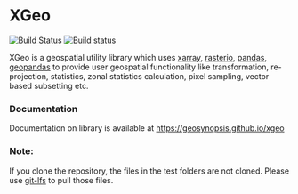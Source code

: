 # XGeo
[![Build Status](https://travis-ci.com/Geosynopsis/xgeo.svg?branch=master)](https://travis-ci.com/Geosynopsis/xgeo)
[![Build status](https://ci.appveyor.com/api/projects/status/vt9g13v1kcygh9d7/branch/master?svg=true)](https://ci.appveyor.com/project/Geosynopsis/xgeo/branch/master)


XGeo is a geospatial utility library which uses [xarray][1], [rasterio][2], [pandas][3], [geopandas][4] to provide user 
geospatial functionality like transformation, re-projection, statistics, zonal statistics calculation, pixel sampling, 
vector based subsetting etc.

### Documentation
Documentation on library is available at https://geosynopsis.github.io/xgeo

### Note:
If you clone the repository, the files in the test folders are not cloned. Please use [git-lfs][5] to pull those files.

[1]: http://xarray.pydata.org
[2]: https://rasterio.readthedocs.io
[3]: https://pandas.pydata.org/
[4]: http://geopandas.org/
[5]: https://git-lfs.github.com/